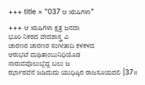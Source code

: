 +++
title = "037 ಆ ಋಷಿಗಳಾ"

+++
ಆ ಋಷಿಗಳಾ ಕ್ಷತ್ರ  ಜನದಾ  
ಭೂರಿ ನಿಕರದ ವೇದಶಾಸ್ತ್ರ ವಿ  
ಚಾರಣರ ಚಾರಣರ ಸಂಗೀತಾದಿ ಕಳಕಳದ  
ಆರುಭಟೆ ಮಥಿತಾಂಬುನಿಧಿಯೊಡ  
ನಾರುವವೊಲುಬ್ಬೆದ್ದ ಬಲು ಜ  
ರ್ಝಾರವೆನೆ ಜಡಿದುದು ಯುಧಿಷ್ಠಿರ ರಾಜಸೂಯದಲಿ     |37॥